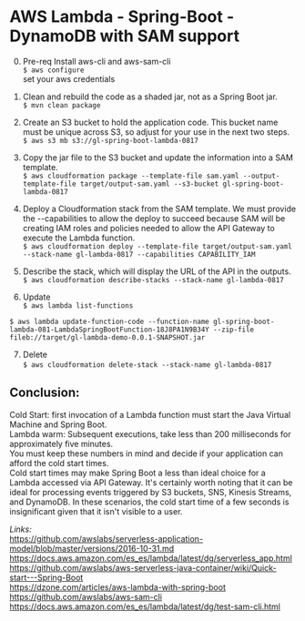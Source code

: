 # AWS Lambda - Spring-Boot - DynamoDB with SAM support  
  
0. Pre-req Install aws-cli and aws-sam-cli  
```$ aws configure```  
set your aws credentials  

1. Clean and rebuild the code as a shaded jar, not as a Spring Boot jar.  
```$ mvn clean package```  

2. Create an S3 bucket to hold the application code. This bucket name must be unique across S3, so adjust for your use in the next two steps.  
```$ aws s3 mb s3://gl-spring-boot-lambda-0817```  

3. Copy the jar file to the S3 bucket and update the information into a SAM template.  
```$ aws cloudformation package --template-file sam.yaml --output-template-file target/output-sam.yaml --s3-bucket gl-spring-boot-lambda-0817```  

4. Deploy a Cloudformation stack from the SAM template. We must provide the --capabilities to allow the deploy to succeed because SAM will be creating IAM roles and policies needed to allow the API Gateway to execute the Lambda function.  
```$ aws cloudformation deploy --template-file target/output-sam.yaml --stack-name gl-lambda-0817 --capabilities CAPABILITY_IAM```  
  
5. Describe the stack, which will display the URL of the API in the outputs.  
```$ aws cloudformation describe-stacks --stack-name gl-lambda-0817```  
  
6. Update  
```$ aws lambda list-functions```  
  
```$ aws lambda update-function-code --function-name gl-spring-boot-lambda-081-LambdaSpringBootFunction-18J8PA1N9B34Y --zip-file fileb://target/gl-lambda-demo-0.0.1-SNAPSHOT.jar```  
  
7. Delete  
```$ aws cloudformation delete-stack --stack-name gl-lambda-0817```  
  

## Conclusion:  
  
Cold Start: first invocation of a Lambda function must start the Java Virtual Machine and Spring Boot.  
Lambda warm: Subsequent executions, take less than 200 milliseconds for approximately five minutes.  
You must keep these numbers in mind and decide if your application can afford the cold start times.  
Cold start times may make Spring Boot a less than ideal choice for a Lambda accessed via API Gateway. It's certainly worth noting that it can be ideal for processing events triggered by S3 buckets, SNS, Kinesis Streams, and DynamoDB. In these scenarios, the cold start time of a few seconds is insignificant given that it isn't visible to a user.  



_Links:_  
https://github.com/awslabs/serverless-application-model/blob/master/versions/2016-10-31.md  
https://docs.aws.amazon.com/es_es/lambda/latest/dg/serverless_app.html  
https://github.com/awslabs/aws-serverless-java-container/wiki/Quick-start---Spring-Boot  
https://dzone.com/articles/aws-lambda-with-spring-boot  
https://github.com/awslabs/aws-sam-cli  
https://docs.aws.amazon.com/es_es/lambda/latest/dg/test-sam-cli.html  
